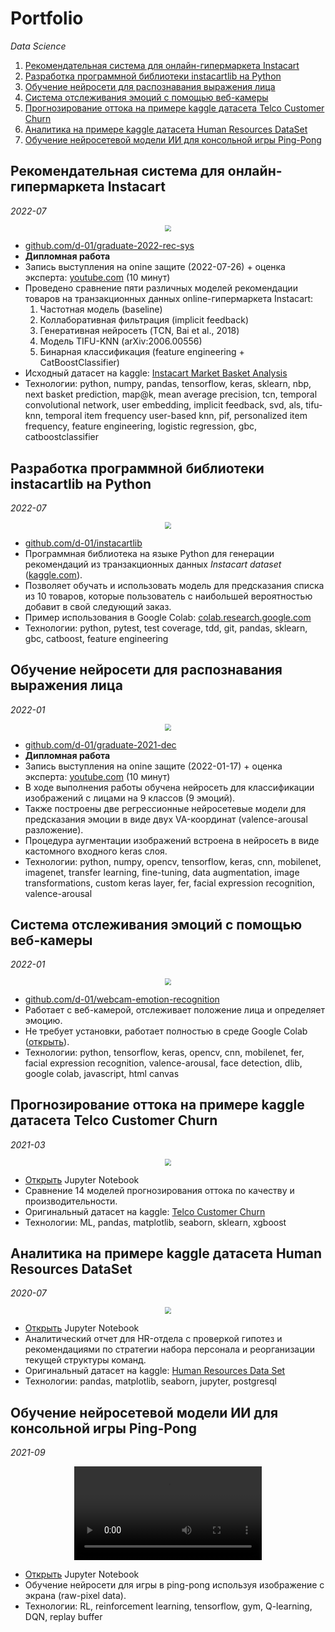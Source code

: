 # Portfolio

*Data Science*

1. [Рекомендательная система для онлайн-гипермаркета Instacart](#rec-sys)
1. [Разработка программной библиотеки instacartlib на Python](#instacartlib)
1. [Обучение нейросети для распознавания выражения лица](#emotion-recognition)
1. [Система отслеживания эмоций с помощью веб-камеры](#webcam-emotion-recognition)
1. [Прогнозирование оттока на примере kaggle датасета Telco Customer Churn](#churn-prediction)
1. [Аналитика на примере kaggle датасета Human Resources DataSet](#hr-analysis)
1. [Обучение нейросетевой модели ИИ для консольной игры Ping-Pong](#pong-ai)

<a id="rec-sys"></a>

## Рекомендательная система для онлайн-гипермаркета Instacart

*2022-07*

<p align="center"><img src="img/7.png" style="zoom: 67%;" /></p>

* [github.com/d-01/graduate-2022-rec-sys](https://github.com/d-01/graduate-2022-rec-sys)
* **Дипломная работа**
* Запись выступления на onine защите (2022-07-26) + оценка эксперта: [youtube.com](https://youtu.be/sa9garlNMqk)  (10 минут)
* Проведено сравнение пяти различных моделей рекомендации товаров на транзакционных данных online-гипермаркета Instacart:
  1. Частотная модель (baseline)
  1. Коллаборативная фильтрация (implicit feedback)
  1. Генеративная нейросеть (TCN, Bai et al., 2018)
  1. Модель TIFU-KNN (arXiv:2006.00556)
  1. Бинарная классификация (feature engineering + CatBoostClassifier)
* Исходный датасет на kaggle: [Instacart Market Basket Analysis](https://www.kaggle.com/c/instacart-market-basket-analysis)
* Технологии: python, numpy, pandas, tensorflow, keras, sklearn, nbp, next basket prediction, map@k, mean average precision, tcn, temporal convolutional network, user embedding, implicit feedback, svd, als, tifu-knn, temporal item frequency user-based knn, pif, personalized item frequency, feature engineering, logistic regression, gbc, catboostclassifier

<a id="instacartlib"></a>

## Разработка программной библиотеки instacartlib на Python

*2022-07*

<p align="center"><img src="img/8.gif" style="zoom: 67%;" /></p>

* [github.com/d-01/instacartlib](https://github.com/d-01/instacartlib)
* Программная библиотека на языке Python для генерации рекомендаций из транзакционных данных *Instacart dataset* ([kaggle.com](https://bit.ly/3e8PupT)).
* Позволяет обучать и использовать модель для предсказания списка из 10 товаров, которые пользователь с наибольшей вероятностью добавит в свой следующий заказ.
* Пример использования в Google Colab: [colab.research.google.com](https://colab.research.google.com/drive/1U7pC87mvlE4Q_9-mI4Y4sVxpKX96Tdtw?usp=sharing)
* Технологии: python, pytest, test coverage, tdd, git, pandas, sklearn, gbc, catboost, feature engineering

<a id="emotion-recognition"></a>

## Обучение нейросети для распознавания выражения лица

*2022-01*

<p align="center"><img src="img/5.png" style="zoom: 67%;" /></p>

* [github.com/d-01/graduate-2021-dec](https://github.com/d-01/graduate-2021-dec)
* **Дипломная работа**
* Запись выступления на onine защите (2022-01-17) + оценка эксперта: [youtube.com](https://youtu.be/PNzgEXyk66s)  (10 минут)
* В ходе выполнения работы обучена нейросеть для классификации изображений с лицами на 9 классов (9 эмоций).
* Также построены две регрессионные нейросетевые модели для предсказания эмоции в виде двух VA-координат (valence-arousal разложение).
* Процедура аугментации изображений встроена в нейросеть в виде кастомного входного keras слоя.
* Технологии: python, numpy, opencv, tensorflow, keras, cnn, mobilenet, imagenet, transfer learning, fine-tuning, data augmentation, image transformations, custom keras layer, fer, facial expression recognition, valence-arousal

<a id="webcam-emotion-recognition"></a>

## Система отслеживания эмоций с помощью веб-камеры

*2022-01*

<p align="center"><img src="img/6.jpg" style="zoom: 67%;" /></p>

* [github.com/d-01/webcam-emotion-recognition](https://github.com/d-01/webcam-emotion-recognition)
* Работает с веб-камерой, отслеживает положение лица и определяет эмоцию.
* Не требует установки, работает полностью в среде Google Colab ([открыть](https://colab.research.google.com/drive/1cvAZvsXXbZHi--QFNJDfTJEGB1JapKvo?usp=sharing)).
* Технологии: python, tensorflow, keras, opencv, cnn, mobilenet, fer, facial expression recognition, valence-arousal, face detection, dlib, google colab, javascript, html canvas

<a id="churn-prediction"></a>

## Прогнозирование оттока на примере kaggle датасета Telco Customer Churn

*2021-03*

<p align="center"><img src="img/3.png" style="zoom:67%;" /></p>

* [Открыть](https://d-01.github.io/static/jupyter-export/churn-prediction.html) Jupyter Notebook
* Сравнение 14 моделей прогнозирования оттока по качеству и производительности.
* Оригинальный датасет на kaggle: [Telco Customer Churn](https://www.kaggle.com/datasets/blastchar/telco-customer-churn)
* Технологии: ML, pandas, matplotlib, seaborn, sklearn, xgboost

<a id="hr-analysis"></a>

## Аналитика на примере kaggle датасета Human Resources DataSet

*2020-07*

<p align="center"><img src="img/2.png" style="zoom:67%;" /></p>

* [Открыть](https://d-01.github.io/static/jupyter-export/hr-analysis.html) Jupyter Notebook
* Аналитический отчет для HR-отдела с проверкой гипотез и рекомендациями по стратегии набора персонала и реорганизации текущей структуры команд.
* Оригинальный датасет на kaggle: [Human Resources Data Set](https://www.kaggle.com/datasets/rhuebner/human-resources-data-set)
* Технологии: pandas, matplotlib, seaborn, jupyter, postgresql

<a id="pong-ai"></a>

## Обучение нейросетевой модели ИИ для консольной игры Ping-Pong

*2021-09*

<p align="center"><video src="img/pong-q-learning-demo.mp4" autoplay="" loop=""></video></p>

* [Открыть](https://d-01.github.io/static/jupyter-export/pong-ai.html) Jupyter Notebook
* Обучение нейросети для игры в ping-pong используя изображение с экрана (raw-pixel data).
* Технологии: RL, reinforcement learning, tensorflow, gym, Q-learning, DQN, replay buffer


